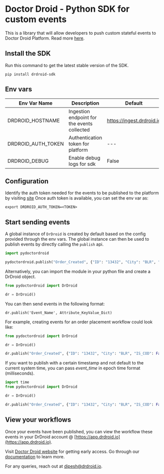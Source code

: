 # Doctor Droid - Python SDK for custom events

This is a library that will allow developers to push custom stateful events to Doctor Droid Platform.
Read more [here](https://docs.drdroid.io/docs).

## Install the SDK

Run this command to get the latest stable version of the SDK.

```
pip install drdroid-sdk
```

## Env vars

| Env Var Name       | Description                                 | Default                   |
|--------------------|---------------------------------------------|---------------------------|
| DRDROID_HOSTNAME   | Ingestion endpoint for the events collected | https://ingest.drdroid.io |
| DRDROID_AUTH_TOKEN | Authentication token for platform           | ---                       |
| DRDROID_DEBUG      | Enable debug logs for sdk                   | False                     |

## Configuration

Identify the auth token needed for the events to be published to the platform by visiting [site](https://app.drdroid.io)
Once auth token is available, you can set the env var as:

```shell
export DRDROID_AUTH_TOKEN=<TOKEN>
```

## Start sending events

A global instance of `DrDroid` is created by default based on the config provided through the env vars.
The global instance can then be used to publish events by directly calling the `publish` api.

```python
import pydoctordroid

pydoctordroid.publish("Order_Created", {"ID": "13432", "City": "BLR", "IS_COD": False})
```

Alternatively, you can import the module in your python file and create a DrDroid object.

```python
from pydoctordroid import DrDroid

dr = DrDroid()
```

You can then send events in the following format:

```
dr.publish('Event_Name', Attribute_KeyValue_Dict)
```

For example, creating events for an order placement workflow could look like:

```python
from pydoctordroid import DrDroid

dr = DrDroid()

dr.publish("Order_Created", {"ID": "13432", "City": "BLR", "IS_COD": False})
```

If you want to publish with a certain timestamp and not default to the current system time, you can pass _event_time_ in
epoch time format (milliseconds).

```python
import time
from pydoctordroid import DrDroid

dr = DrDroid()

dr.publish("Order_Created", {"ID": "13432", "City": "BLR", "IS_COD": False}, event_time=round(time.time() * 1000))
```

## View your workflows

Once your events have been published, you can view the workflow these events in your DrDroid account
@ [https://app.drdroid.io](https://app.drdroid.io).

Visit [Doctor Droid website](https://drdroid.io?utm_param=github-py) for getting early access.
Go through our [documentation](https://docs.drdroid.io?utm_param=github-py) to learn more.

For any queries, reach out at [dipesh@drdroid.io](mailto:dipesh@drdroid.io).
